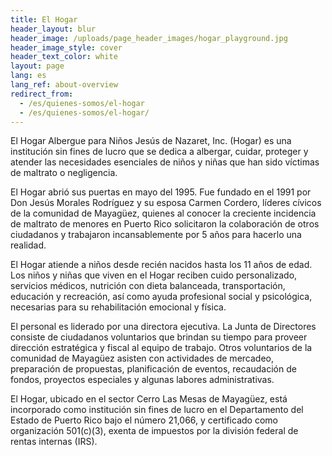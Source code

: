 ```yaml
---
title: El Hogar
header_layout: blur
header_image: /uploads/page_header_images/hogar_playground.jpg
header_image_style: cover
header_text_color: white
layout: page
lang: es
lang_ref: about-overview
redirect_from:
  - /es/quienes-somos/el-hogar
  - /es/quienes-somos/el-hogar/
---
```

El Hogar Albergue para Niños Jesús de Nazaret, Inc. (Hogar) es una institución sin fines de lucro que se dedica a albergar, cuidar, proteger y atender las necesidades esenciales de niños y niñas que han sido víctimas de maltrato o negligencia. 

El Hogar abrió sus puertas en mayo del 1995. Fue fundado en el 1991 por Don Jesús Morales Rodríguez y su esposa Carmen Cordero, líderes cívicos de la comunidad de Mayagüez, quienes al conocer la creciente incidencia de maltrato de menores en Puerto Rico solicitaron la colaboración de otros ciudadanos y trabajaron incansablemente por 5 años para hacerlo una realidad. 

El Hogar atiende a niños desde recién nacidos hasta los 11 años de edad. Los niños y niñas que viven en el Hogar reciben cuido personalizado, servicios médicos, nutrición con dieta balanceada, transportación, educación y recreación, así como ayuda profesional social y psicológica, necesarias para su rehabilitación emocional y física. 

El personal es liderado por una directora ejecutiva. La Junta de Directores consiste de ciudadanos voluntarios que brindan su tiempo para proveer dirección estratégica y fiscal al equipo de trabajo. Otros voluntarios de la comunidad de Mayagüez asisten con actividades de mercadeo, preparación de propuestas, planificación de eventos, recaudación de fondos, proyectos especiales y algunas labores administrativas.

El Hogar, ubicado en el sector Cerro Las Mesas de Mayagüez, está incorporado como institución sin fines de lucro en el Departamento del Estado de Puerto Rico bajo el número 21,066, y certificado como organización 501(c)(3), exenta de impuestos por la división federal de rentas internas (IRS).
